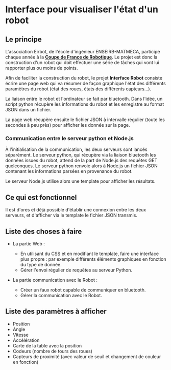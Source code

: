 # Interface pour visualiser l'état d'un robot

## Le principe

L'association Eirbot, de l'école d'ingénieur ENSEIRB-MATMECA, participe chaque
année à la **[Coupe de France de
Robotique](https://www.coupederobotique.fr/edition-2019/le-concours/thematique/)**.
Le projet est donc la construction d'un robot qui doit effectuer une série de
tâches qui vont lui rapporter plus ou moins de points.

Afin de faciliter la construction du robot, le projet **Interface Robot**
consiste écrire une page web qui va résumer de façon graphique l'état des
différents paramètres du robot (état des roues, états des différents
capteurs...).

La liaison entre le robot et l'ordinateur se fait par bluetooth. Dans l'idée, un
script python récupère les informations du robot et les enregistre au format
JSON dans un fichier.

La page web récupère ensuite le fichier JSON à intervalle régulier (toute les
secondes à peu près) pour afficher les donnée sur la page.

### Communication entre le serveur python et Node.js

À l'initialisation de la communication, les deux serveurs sont lancés
séparément. Le serveur python, qui récupère via la liaison bluetooth les données
issues du robot, attend de la part de Node.js des requêtes GET quelconques. Le
serveur python renvoie alors à Node.js un fichier JSON contenant les
informations parsées en provenance du robot.

Le serveur Node.js utilise alors une template pour afficher les résultats.

## Ce qui est fonctionnel

Il est d'ores et déjà possible d'établir une connexion entre les deux serveurs,
et d'afficher via le template le fichier JSON transmis.

## Liste des choses à faire

 - La partie Web :
   - En utilisant du CSS et en modifiant le template, faire une interface plus
     propre : par exemple différents éléments graphiques en fonction du type de
     donnée.
   - Gérer l'envoi régulier de requêtes au serveur Python.

 - La partie communication avec le Robot :
   - Créer un faux robot capable de communiquer en bluetooth.
   - Gérer la communication avec le Robot.

## Liste des paramètres à afficher

 - Position
 - Angle
 - Vitesse
 - Accélération
 - Carte de la table avec la position
 - Codeurs (nombre de tours des roues)
 - Capteurs de proximité (avec valeur de seuil et changement de couleur en fonction)
